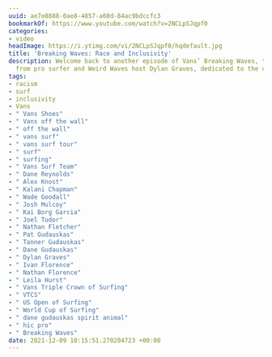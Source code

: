 ```yaml
---
uuid: ae7e8888-0ae8-4857-a60d-84ac9bdccfc3
bookmarkOf: https://www.youtube.com/watch?v=2NCLpSJqpf0
categories:
- video
headImage: https://i.ytimg.com/vi/2NCLpSJqpf0/hqdefault.jpg
title: 'Breaking Waves: Race and Inclusivity'
description: Welcome back to another episode of Vans’ Breaking Waves, the latest project
  from pro surfer and Weird Waves host Dylan Graves, dedicated to the often overloo...
tags:
- racism
- surf
- inclusivity
- Vans
- " Vans Shoes"
- " Vans off the wall"
- " off the wall"
- " vans surf"
- " vans surf tour"
- " surf"
- " surfing"
- " Vans Surf Team"
- " Dane Reynolds"
- " Alex Knost"
- " Kalani Chapman"
- " Wade Goodall"
- " Josh Mulcoy"
- " Kai Borg Garcia"
- " Joel Tudor"
- " Nathan Fletcher"
- " Pat Gudauskas"
- " Tanner Gudauskas"
- " Dane Gudauskas"
- " Dylan Graves"
- " Ivan Florence"
- " Nathan Florence"
- " Leila Hurst"
- " Vans Triple Crown of Surfing"
- " VTCS"
- " US Open of Surfing"
- " World Cup of Surfing"
- " dane gudauskas spirit animal"
- " hic pro"
- " Breaking Waves"
date: 2021-12-09 10:15:51.270204723 +00:00
---
```


